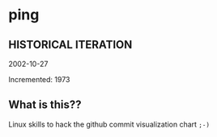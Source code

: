 # ping

## HISTORICAL ITERATION
2002-10-27

Incremented: 1973

## What is this?? 
Linux skills to hack the github commit visualization chart `;-)`
